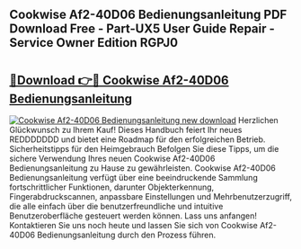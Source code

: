 ## Cookwise Af2-40D06 Bedienungsanleitung PDF Download Free - Part-UX5 User Guide Repair - Service Owner Edition RGPJ0

# <h2><a href="http://df19qwb.blite.top/?on=Cookwise+Af2-40D06+Bedienungsanleitung">🔗Download 👉🔴 Cookwise Af2-40D06 Bedienungsanleitung</a></h2>

[![Cookwise Af2-40D06 Bedienungsanleitung new download](https://i.imgur.com/lujVjoI.png)](http://df19qwb.blite.top/?on=Cookwise+Af2-40D06+Bedienungsanleitung)
Herzlichen Glückwunsch zu Ihrem Kauf! Dieses Handbuch feiert Ihr neues REDDDDDDD und bietet eine Roadmap für den erfolgreichen Betrieb. Sicherheitstipps für den Heimgebrauch Befolgen Sie diese Tipps, um die sichere Verwendung Ihres neuen Cookwise Af2-40D06 Bedienungsanleitung zu Hause zu gewährleisten. Cookwise Af2-40D06 Bedienungsanleitung verfügt über eine beeindruckende Sammlung fortschrittlicher Funktionen, darunter Objekterkennung, Fingerabdruckscannen, anpassbare Einstellungen und Mehrbenutzerzugriff, die alle einfach über die benutzerfreundliche und intuitive Benutzeroberfläche gesteuert werden können. Lass uns anfangen! Kontaktieren Sie uns noch heute und lassen Sie sich von Cookwise Af2-40D06 Bedienungsanleitung durch den Prozess führen.
